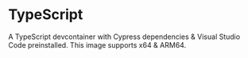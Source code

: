 # TypeScript

A TypeScript devcontainer with Cypress dependencies & Visual Studio Code preinstalled.
This image supports x64 & ARM64.
